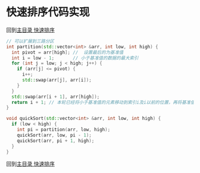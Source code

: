 # 快速排序代码实现

回到[主目录 快速排序](../../README.md#122-快速排序)

```cpp
// 可以扩展到三路分区
int partition(std::vector<int> &arr, int low, int high) {
  int pivot = arr[high]; //  设置最后的为基准值
  int i = low - 1;       // 小于基准值的数据的最大索引
  for (int j = low; j < high; j++) {
    if (arr[j] <= pivot) {
      i++;
      std::swap(arr[j], arr[i]);
    }
  }
  std::swap(arr[i + 1], arr[high]);
  return i + 1; // 本轮已经将小于基准值的元素移动到索引i及i以前的位置，再将基准值交换到i+1处即可
}

void quickSort(std::vector<int> &arr, int low, int high) {
  if (low < high) {
    int pi = partition(arr, low, high);
    quickSort(arr, low, pi - 1);
    quickSort(arr, pi + 1, high);
  }
}
```

回到[主目录 快速排序](../../README.md#122-快速排序)